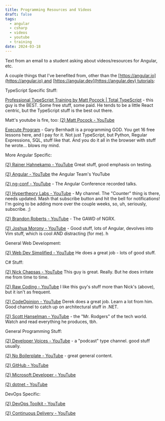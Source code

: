 ```yaml
---
title: Programming Resources and Videos
draft: false
tags:
  - angular
  - csharp
  - videos
  - youtube
  - training
date: 2024-03-18
---
```

Text from an email to a student asking about videos/resources for Angular, etc.


A couple things that I've benefited from, other than the [https://angular.io](https://angular.io) and [https://angular.dev](https://angular.dev) tutorials:
 

TypeScript Specific Stuff:
  

[Professional TypeScript Training by Matt Pocock | Total TypeScript](https://www.totaltypescript.com/) - this guy is the BEST. Some free stuff, some paid. He tends to be a little React centric, but the TypeScript stuff is the best out there.

Matt's youtube is fire, too: [(2) Matt Pocock - YouTube](https://www.youtube.com/@mattpocockuk)
  

[Execute Program](https://www.executeprogram.com/) - Gary Bernhadt is a programming GOD. You get 16 free lessons here, and I pay for it. Not just TypeScript, but Python, Regular Expressions, SQL, stuff like that. And you do it all in the browser with stuff he wrote... blows my mind.

  

More Angular Specific:

  

[(2) Rainer Hahnekamp - YouTube](https://www.youtube.com/@RainerHahnekamp) Great stuff, good emphasis on testing.

[(2) Angular - YouTube](https://www.youtube.com/@Angular) the Angular Team's YouTube

[(2) ng-conf - YouTube](https://www.youtube.com/@ngconfonline) - The Angular Conference recorded talks.

  

[(2) Hypertheory Labs - YouTube](https://www.youtube.com/@hypertheorylabs9175) - My channel. The "Counter" thing is there, needs updated. Mash that subscribe button and hit the bell for notifications! I'm going to be adding more over the couple weeks, so, uh, seriously, subscribe. ;)

  

[(2) Brandon Roberts - YouTube](https://www.youtube.com/@BrandonRobertsDev) - The GAWD of NGRX. 

  

[(2) Joshua Morony - YouTube](https://www.youtube.com/@JoshuaMorony) - Good stuff, lots of Angular, devolves into Vim stuff, which is cool AND distracting (for me). h

  

  

  

General Web Development:

  

[(2) Web Dev Simplified - YouTube](https://www.youtube.com/@WebDevSimplified) He does a great job - lots of good stuff.

  

C# Stuff:

  

[(2) Nick Chapsas - YouTube](https://www.youtube.com/@nickchapsas) This guy is great. Really. But he does irritate me from time to time. 

  

[(2) Raw Coding - YouTube](https://www.youtube.com/@RawCoding) I like this guy's stuff more than Nick's (above), but it isn't as frequent. 

  

[(2) CodeOpinion - YouTube](https://www.youtube.com/@CodeOpinion) Derek does a great job. Learn a lot from him. Good channel to catch up on architectural stuff in .NET.

  

[(2) Scott Hanselman - YouTube](https://www.youtube.com/@shanselman) - the "Mr. Rodgers" of the tech world. Watch and read everything he produces, tbh.

  

  

  

General Programming Stuff:

  

[(2) Developer Voices - YouTube](https://www.youtube.com/@DeveloperVoices) - a "podcast" type channel. good stuff usually.

  

[(2) No Boilerplate - YouTube](https://www.youtube.com/@NoBoilerplate) - great general content.

  

[(2) GitHub - YouTube](https://www.youtube.com/@GitHub)

[(2) Microsoft Developer - YouTube](https://www.youtube.com/@MicrosoftDeveloper)

[(2) dotnet - YouTube](https://www.youtube.com/@dotnet)

  

  

  

DevOps Specific:

  

[(2) DevOps Toolkit - YouTube](https://www.youtube.com/@DevOpsToolkit)

[(2) Continuous Delivery - YouTube](https://www.youtube.com/@ContinuousDelivery)